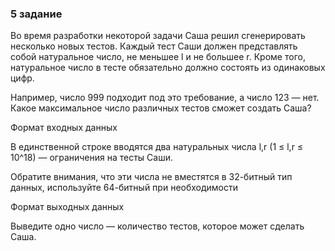 ### 5 задание

Во время разработки некоторой задачи Саша решил сгенерировать несколько новых тестов. Каждый тест Саши должен
представлять собой натуральное число, не меньшее l и не большее r. Кроме того, натуральное число в тесте обязательно
должно состоять из одинаковых цифр.

Например, число 999 подходит под это требование, а число 123 — нет. Какое максимальное число различных тестов сможет
создать Саша?

Формат входных данных

В единственной строке вводятся два натуральных числа 
l,r (1 ≤ l,r ≤ 10^18) — ограничения на тесты Саши.

Обратите внимания, что эти числа не вместятся в 32-битный тип данных, используйте 64-битный при необходимости

Формат выходных данных

Выведите одно число — количество тестов, которое может сделать Саша.